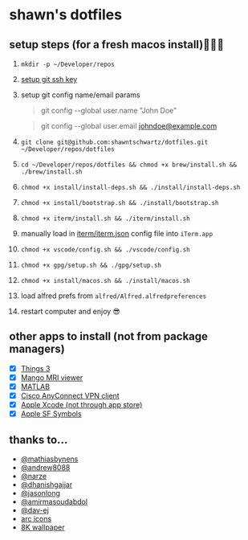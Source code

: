 # shawn's dotfiles

## setup steps (for a fresh macos install)👨🏼‍💻

1. `mkdir -p ~/Developer/repos`
2. [setup git ssh key](https://docs.github.com/en/authentication/connecting-to-github-with-ssh/generating-a-new-ssh-key-and-adding-it-to-the-ssh-agent)
3. setup git config name/email params

   > git config --global user.name "John Doe"

   > git config --global user.email johndoe@example.com

4. `git clone git@github.com:shawntschwartz/dotfiles.git ~/Developer/repos/dotfiles`
5. `cd ~/Developer/repos/dotfiles && chmod +x brew/install.sh && ./brew/install.sh`
6. `chmod +x install/install-deps.sh && ./install/install-deps.sh`
7. `chmod +x install/bootstrap.sh && ./install/bootstrap.sh`
8. `chmod +x iterm/install.sh && ./iterm/install.sh`
9. manually load in [iterm/iterm.json](iterm/iterm.json) config file into `iTerm.app`
10. `chmod +x vscode/config.sh && ./vscode/config.sh`
11. `chmod +x gpg/setup.sh && ./gpg/setup.sh`
12. `chmod +x install/macos.sh && ./install/macos.sh`
13. load alfred prefs from `alfred/Alfred.alfredpreferences`
14. restart computer and enjoy 😎

## other apps to install (not from package managers)

- [x] [Things 3](https://culturedcode.com/things/mac/appstore/)
- [x] [Mango MRI viewer](https://mangoviewer.com/downloads/mango_mac.zip)
- [x] [MATLAB](https://www.mathworks.com/downloads/web_downloads/)
- [x] [Cisco AnyConnect VPN client](https://uit.stanford.edu/sites/default/files/installers/anyconnect/mac/InstallAnyConnect4.10.pkg)
- [x] [Apple Xcode (not through app store)](https://developer.apple.com/download/all/)
- [x] [Apple SF Symbols](https://developer.apple.com/sf-symbols/)

## thanks to...

- [@mathiasbynens](https://github.com/mathiasbynens/dotfiles)
- [@andrew8088](https://github.com/andrew8088/dotfiles)
- [@narze](https://github.com/narze/dotfiles)
- [@dhanishgajjar](https://github.com/dhanishgajjar/vscode-icons)
- [@jasonlong](https://github.com/jasonlong/iterm2-icons)
- [@amirmasoudabdol](https://github.com/amirmasoudabdol/rstudio-icons)
- [@dav-ej](https://github.com/Dav-ej/Custom-Big-Sur-Icons/tree/master)
- [arc icons](https://lechichi.notion.site/Arc-Icon-Gallery-198384b780104dbf98b990a5fb9eec26)
- [8K wallpaper](https://www.wallpaperflare.com/untitled-night-mountains-landscape-dark-minimal-4k-8k-wallpaper-saazn/download)
